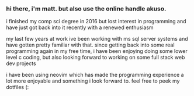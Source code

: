### hi there, i'm matt. but also use the online handle akuso.

i finished my comp sci degree in 2016 but lost interest in programming and have just got back into it recently with a renewed enthusiasm

my last few years at work ive been working with ms sql server systems and have gotten pretty familiar with that. since getting back into some real programming again in my free time, i have been enjoying doing some lower level c coding, but also looking forward to working on some full stack web dev projects

i have been using neovim which has made the programming experience a lot more enjoyable and something i look forward to. feel free to peek my dotfiles (:


<!--
**akus0/akus0** is a ✨ _special_ ✨ repository because its `README.md` (this file) appears on your GitHub profile.

Here are some ideas to get you started:

- 🔭 I’m currently working on ...
- 🌱 I’m currently learning ...
- 👯 I’m looking to collaborate on ...
- 🤔 I’m looking for help with ...
- 💬 Ask me about ...
- 📫 How to reach me: ...
- 😄 Pronouns: ...
- ⚡ Fun fact: ...
-->
